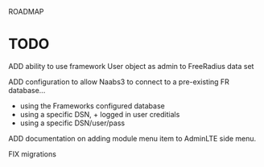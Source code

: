 ROADMAP

# TODO
ADD ability to use framework User object as admin to FreeRadius data set

ADD configuration to allow Naabs3 to connect to a pre-existing FR database...
 - using the Frameworks configured database
 - using a specific DSN, + logged in user creditials
 - using a specific DSN/user/pass 

ADD documentation on adding module menu item to AdminLTE side menu.

FIX migrations